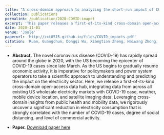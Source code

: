 ```yaml
---
title: "A cross-domain approach to analyzing the short-run impact of COVID-19 on the US electricity sector"
collection: publications
permalink: /publication/2020-COVID-imapct
excerpt: 'This paper releases a first-of-its-kind cross-domain open-access data hub, integrating data from across all existing US wholesale electricity markets with other cross-domain data. This paper uncovers a significant reduction in electricity consumption that is strongly correlated with the number of COVID-19 cases, degree of social distancing, and level of commercial activity.'
date: 2020-11-01
venue: 'Joule'
paperurl: 'http://zxt0515.github.io/files/COVID_impacts.pdf'
citation: 'Ruan, Guangchun, Dongqi Wu, Xiangtian Zheng, Haiwang Zhong, Chongqing Kang, Munther A. Dahleh, S. Sivaranjani, and Le Xie. "A cross-domain approach to analyzing the short-run impact of COVID-19 on the US electricity sector." Joule 4, no. 11 (2020): 2322-2337.'
---
```


- **Abstract.**
The novel coronavirus disease (COVID-19) has rapidly spread around the globe in 2020, with the US becoming the epicenter of COVID-19 cases since late March. As the US begins to gradually resume economic activity, it is imperative for policymakers and power system operators to take a scientific approach to understanding and predicting the impact on the electricity sector. Here, we release a first-of-its-kind cross-domain open-access data hub, integrating data from across all existing US wholesale electricity markets with COVID-19 case, weather, mobile device location, and satellite imaging data. Leveraging cross-domain insights from public health and mobility data, we rigorously uncover a significant reduction in electricity consumption that is strongly correlated with the number of COVID-19 cases, degree of social distancing, and level of commercial activity.

- **Paper.** [Download paper here](http://zxt0515.github.io/files/COVID_impacts.pdf)

<!-- Recommended citation: Ruan, Guangchun, Dongqi Wu, Xiangtian Zheng, Haiwang Zhong, Chongqing Kang, Munther A. Dahleh, S. Sivaranjani, and Le Xie. "A cross-domain approach to analyzing the short-run impact of COVID-19 on the US electricity sector." Joule 4, no. 11 (2020): 2322-2337. -->